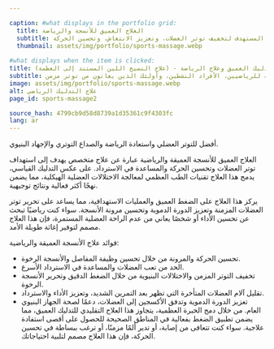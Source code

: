 ```yaml
---

caption: #what displays in the portfolio grid:
  title: العلاج العميق للأنسجة والرياضة
  subtitle: العلاج بالضغط العميق المستهدف لتخفيف توتر العضلات، وتعزيز الانتعاش، وتحسين الحركة.
  thumbnail: assets/img/portfolio/sports-massage.webp
  
#what displays when the item is clicked:
title: التدليك العميق وعلاج الرياضة - (علاج النسيج اللين المستند إلى العظمة)
subtitle: معالجة مستهدفة تركز على تخفيف توتر العضلات، تحسين الدورة الدموية، وتقليل الألم. على عكس التدليك التقليدي، تدمج هذه الطريقة تقنيات العلاج العظمي لمعالجة أسباب الانزعاج، مما يجعلها مثالية للرياضيين، الأفراد النشطين، وأولئك الذين يعانون من توتر مزمن.
image: assets/img/portfolio/sports-massage.webp
alt: علاج التدليك الرياضي
page_id: sports-massage2

source_hash: 4799cb9d58d8739a1d35361c9f4303fc
lang: ar
---
```

أفضل للتوتر العضلي واستعادة الرياضة والصداع التوتري والإجهاد البنيوي.

العلاج العميق للأنسجة العميقة والرياضية عبارة عن علاج متخصص يهدف إلى استهداف توتر العضلات وتحسين الحركة والمساعدة في الاسترداد. على عكس التدليك القياسي، يدمج هذا العلاج تقنيات الطب العظمي لمعالجة الاختلالات العضلية الهيكلية، مما يضمن نهجًا أكثر فعالية ونتائج توجيهية.

يركز هذا العلاج على الضغط العميق والعمليات الاستهدافية، مما يساعد على تحرير توتر العضلات المزمنة وتعزيز الدورة الدموية وتحسين مرونة الأنسجة. سواء كنت رياضيًا تبحث عن تحسين الأداء أو شخصًا يعاني من عدم الراحة العضلية المستمرة، فإن هذا العلاج مصمم لتوفير إغاثة طويلة الأمد.

فوائد علاج الأنسجة العميقة والرياضية:
- تحسين الحركة والمرونة من خلال تحسين وظيفة المفاصل والأنسجة الرخوة.
- الحد من تعب العضلات والمساعدة في الاسترداد الأسرع.
- تخفيف التوتر المزمن والاختلالات البنيوية من خلال الضغط الدقيق وتحرير الأنسجة الرخوة.
- تقليل آلام العضلات المتأخرة التي تظهر بعد التمرين الشديد، وتعزيز الأداء والاسترداد.
- تعزيز الدورة الدموية وتدفق الأكسجين إلى العضلات، دعمًا لصحة الجهاز البنيوي العام.
من خلال دمج الخبرة العظمية، يتجاوز هذا العلاج التقليدي للتدليك العميق، مما يضمن تطبيق الضغط بفعالية في المناطق الصحيحة للحصول على أقصى استفادة علاجية. سواء كنت تتعافى من إصابة، أو تدير ألمًا مزمنًا، أو ترغب ببساطة في تحسين الحركة، فإن هذا العلاج مصمم لتلبية احتياجاتك.